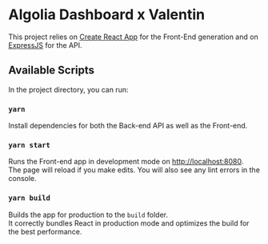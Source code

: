 # Algolia Dashboard x Valentin

This project relies on [Create React App](https://github.com/facebook/create-react-app) for the Front-End generation and on [ExpressJS](https://expressjs.com/fr/) for the API.

## Available Scripts

In the project directory, you can run:

### `yarn`

Install dependencies for both the Back-end API as well as the Front-end.

### `yarn start`

Runs the Front-end app in development mode on [http://localhost:8080](http://localhost:3000).<br />
The page will reload if you make edits. You will also see any lint errors in the console.

### `yarn build`

Builds the app for production to the `build` folder.<br>
It correctly bundles React in production mode and optimizes the build for the best performance.
